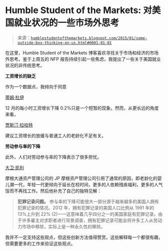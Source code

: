 <!--yml

类别：未分类

日期：2024-05-18 03:26:49

-->

# Humble Student of the Markets: 对美国就业状况的一些市场外思考

> 来源：[`humblestudentofthemarkets.blogspot.com/2015/01/some-outside-box-thinking-on-us.html#0001-01-01`](https://humblestudentofthemarkets.blogspot.com/2015/01/some-outside-box-thinking-on-us.html#0001-01-01)

在这里，Humble Student of the Markets 博客喜欢寻找关于市场和经济的市场外思考。鉴于上周五的 NFP 报告持续引起一些焦虑，我提出了一些关于美国就业状况的非传统思考。

**工资增长的缺乏**

作为一个数据点，我倾向于同意

[蒂姆·杜伊](http://economistsview.typepad.com/timduy/2015/01/wage-growth-or-lack-of-continues-to-surprise.html)

12 月的每小时工资增长下降 0.2%只是一个短暂的现象。然而，从更长远的角度来看，

[贾斯汀·拉哈特](https://twitter.com/jdlahart/status/553641215636541442/photo/1)

建议工资增长的放缓与普通工人的老龄化不足有关。

**劳动参与率的下降**

此外，人们对劳动参与率的下降表示了很多担忧。

[大卫·凯利](https://about.jpmorganfunds.com/insights/5-reasons-why-fewer-americans-are-working/)

摩根大通资产管理公司的 JP 摩根资产管理公司引用了通常的原因，即老龄化的婴儿潮一代，年轻一代更倾向于延长在校时间，更多的人依赖残疾福利，更多的人气馁而不再找工作。然后他补充了自己的独特见解：

> **犯罪记录问题。** 参与率的下降可能很大一部分源于越来越多的美国人拥有犯罪记录的情况。2012 年，拥有犯罪记录的美国人口比例从 1991 年的 13%上升到 22% (2)——这意味着几乎四分之一的美国家庭有犯罪记录。由于许多雇主对求职者进行背景调查，拥有犯罪记录可能会将许多工人从劳动力市场中移除，实际上是一种永久性的移除。

我并不一定支持这些观点，但这些创新方法值得赞赏。这些解释每一个都很有趣，但需要更多的工作来验证这些观点。
